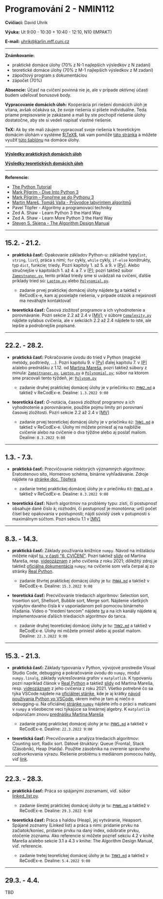 # Programování 2 - NMIN112

**Cvičiaci:** David Uhrik

**Výuka:** Ut 9:00 - 10:30 + 10:40 - 12:10, N10 (IMPAKT)

**E-mail:** uhrik@karlin.mff.cuni.cz

---

**Známkovanie:**
* praktické domáce úlohy (70% z N-1 najlepších výsledkov z N zadaní)
* teoretické domáce úlohy (70% z M-1 najlepších výsledkov z M zadaní)
* zápočtový program s dokumentáciou
* zápočet (70%)

**Absencie:** Účasť na cvičení povinná nie je, ale v prípade _aktívnej_ účasti budem udeľovať bonusové body.

**Vypracovanie domácich úloh:** Kooperácia pri riešení domácich úloh je vítana, avšak očakáva sa, že svoje riešenia si píšete individuálne. Teda priame prepisovanie je zakázané a mali by ste pochopiť riešenie úlohy dostatočne, aby ste si vedeli napisať vlastné riešenie.

**TeX:** Ak by ste mali záujem vypracovať svoje riešenia k teoretickým domácim úlohám v systéme [$`\TeX`$](https://en.wikipedia.org/wiki/TeX), tak vam pomôže [táto stránka](https://www.overleaf.com/learn/latex/Learn_LaTeX_in_30_minutes) a môžete využiť [túto šablónu](https://www.overleaf.com/read/pcztzvcjycbj) na domáce úlohy.

---

[**Výsledky praktických domácich úloh**](practical_hw.md)

[**Výsledky teoretických domácich úloh**](theoretical_hw.md)

---

**Referencie:**
* [The Python Tutorial](https://docs.python.org/3/tutorial/index.html)
* [Mark Pilgrim - Dive Into Python 3](https://diveintopython3.net/index.html)
* [Mark Pilgrim - Ponořme se do Pythonu 3](http://diveintopython3.py.cz/index.html)
* [Martin Mareš, Tomáš Valla - Průvodce labyrintem algoritmů](http://pruvodce.ucw.cz/)
* Pavel Töpfer -  Algoritmy a programovací techniky
* Zed A. Shaw - Learn Python 3 the Hard Way
* Zed A. Shaw - Learn More Python 3 the Hard Way
* [Steven S. Skiena - The Algorithm Design Manual](https://doc.lagout.org/science/0_Computer%20Science/2_Algorithms/The%20Algorithm%20Design%20Manual%20%282nd%20ed.%29%20%5bSkiena%202008-07-26%5d.pdf)

---

## 15.2. - 21.2.

* **praktická časť:** Opakovanie základov Python-u: základné typy(`int`, `string`, `list`), práca s nimi; `for` cykly, `while` cykly, `if-else` konštrukty, typ `dict`, funkcie; triedy. Pozri kapitoly 1. až 5. a 9. v [[Py]](https://docs.python.org/3/tutorial/index.html). Alebo stručnejšie v kapitolách 1. až 4. a 7. v [[P]](https://diveintopython3.net/index.html); pozri taktiež súbor [`Zamestnanec.py`](01/Zamestnanec.py), tento príklad triedy sme si uvádzali na cvičení, ďalšie príklady tried sú: [`Laptop.py`](01/Laptop.py) alebo [`Polynomial.py`](01/Polynomial.py).

    * zadanie prvej praktickej domácej úlohy nájdete [tu](01/PHW1.md) a taktiež v ReCodEx-e, kam aj posielajte riešenia, v prípade otázok a nejasností ma neváhajte kontaktovať


* **teoretická časť:** Časová zložitosť programov a ich vyhodnotenie a porovnávanie. Pozri sekcie 2.2 až 2.4 v [[MV]](http://pruvodce.ucw.cz/); v súbore [`Complexity.py`](01/Complexity.py) nájdete sylabus cvičenia, ale v sekciách 2.2 až 2.4 nájdete to isté, ale lepšie a podrobnejšie popísané.

---

## 22.2. - 28.2.

* **praktická časť:** Pokračovanie úvodu do tried v Python (magické metódy, podtriedy, ...). Pozri kapitolu 9. v [[Py]](https://docs.python.org/3/tutorial/index.html) ďalej kapitolu 7. v [[P]](https://diveintopython3.net/index.html) a/alebo prednášku z 1.12. od [Martina Mareša](http://mj.ucw.cz/vyuka/2021/p1m/), pozri taktiež súbory z minula: [`Zamestnanec.py`](01/Zamestnanec.py), [`Laptop.py`](01/Laptop.py) a [`Polynomial.py`](01/Polynomial.py); súbor na ktorom sme pracovali tento týždeň, je: [`Polynom.py`](02/Polynom.py)

    * zadanie druhej praktickej domácej úlohy je v priečinku `02`: [`PHW2.md`](02/PHW2.md) a taktiež v ReCodEx-e. Dealine: `1.3.2022 9:00`

* **teoretická časť:** $`O`$-notácia, časová zložitosť programov a ich vyhodnotenie a porovnávanie, použitie pojmu limity pri porovnaní časovej zložitosti. Pozri sekcie 2.2 až 2.4 v [[MV]](http://pruvodce.ucw.cz/)

    * zadanie prvej teoretickej domácej úlohy je v priečinku `02`: [`THW1.md`](02/THW1.md) a taktiež v ReCodEx-e. Úlohy mi môžete priniesť aj na najbližie cvičenie alebo na cvičenie o dva týždne alebo aj poslať mailom. Dealine: `8.3.2022 9:00`

---

## 1.3. - 7.3.

* **praktická časť:** Precvičovanie niektorých významných algoritmov: Eratostenovo sito, Hornerovo schéma, binárne vyhľadávanie. Zdroje nájdete na [stránke doc. Töpfera](https://ksvi.mff.cuni.cz/~topfer/)

    * zadanie tretej praktickej domácej úlohy je v priečinku `03`: [`PHW3.md`](03/PHW3.md) a taktiež v ReCodEx-e. Dealine: `8.3.2022 9:00`

* **teoretická časť:** Návrh algoritmov na problémy typu: zisti, či postupnosť obsahuje dané číslo $`k`$; rozhodni, či postupnosť je monotónna; urči počet čísel bez opakovania v postupnosti; nájdi súvislý úsek v potupnosti s maximálnym súčtom. Pozri sekciu 1.1 v [[MV]](http://pruvodce.ucw.cz/)

---

## 8.3. - 14.3.

* **praktická časť:** Základy používania knižnice `numpy`. Návod na inštaláciu môžete nájsť [tu, v časti "6. CVIČENÍ"](https://ksvi.mff.cuni.cz/~peskova/index.php?p=vyuka_ls#programovani). Pozri taktiež [slidy](http://mj.ucw.cz/vyuka/2021/p2m/02-numpy.pdf) od Martina Mareša, resp. [videozáznam](https://kam.mff.cuni.cz/~mares/video/ls2021/p2m/02-numpy.mp4) z jeho cvičenia z roku 2021; dôležitý zdroj je taktiež [oficiálna dokumentácia](https://numpy.org/devdocs/user/) `numpy`; na cvičenie som veľa čerpal aj zo stránky [Real Python](https://realpython.com/numpy-tutorial/).

    * zadanie štvrtej praktickej domácej úlohy je tu: [`PHW4.md`](04/PHW4.md) a taktiež v ReCodEx-e. Dealine: `15.3.2022 9:00`

* **teoretická časť:** Precvičovanie triedacich algoritmov: Selection sort, Insertion sort, Shellsort, Bubble sort, Merge sort. Nájdenie všetkých výskytov daného čísla $`k`$ v usporiadanom poli pomocou binárneho hľadania. Video o "triedení tancom" nájdete [tu](https://www.youtube.com/watch?v=lyZQPjUT5B4) a na ich kanály nájdete aj implementovanie ďalších triediacich algoritmov do tanca.

    * zadanie druhej teoretickej domácej úlohy je tu: [`THW2.md`](04/THW2.md) a taktiež v ReCodEx-e. Úlohy mi môžete priniesť alebo aj poslať mailom. Dealine: `22.3.2022 9:00`

---

## 15.3. - 21.3.

* **praktická časť:** Základy typovania v Python, vývojové prostredie Visual Studio Code, debugging a pokračovanie úvodu do `numpy`, modul `numpy.linalg`, základy vykresľovania grafov v `matplotlib`. K typovaniu pozri napríklad článok v [Real Python](https://realpython.com/python-type-checking/) a taktiež [slidy](http://mj.ucw.cz/vyuka/2021/p2m/03-typing.pdf) od Martina Mareša, resp. [videozáznam](https://kam.mff.cuni.cz/~mares/video/ls2021/p2m/03-typing-pycharm.mp4) z jeho cvičenia z roku 2021. Všetko potrebné čo sa týka VSCode nájdete na [oficiálnej stánke](https://code.visualstudio.com/docs/languages/python), kde je aj krátky [návod používania Python vo VSCode](https://code.visualstudio.com/docs/python/python-tutorial), okrem iného je tam aj niečo o debugging-u. Na oficiálnej [stránke `numpy`](https://numpy.org/doc/stable/reference/routines.linalg.html) nájdete info o práci s maticami v `numpy` a všeobecne veci týkajúce sa lineárnej algebry. K `matplotlib` odporúčam znovu [prednášku Martina Mareša](http://kam.mff.cuni.cz/~mares/video/ls2021/p2m/04-matplotlib.mp4)

    * zadanie piatej praktickej domácej úlohy je tu: [`PHW5.md`](05/PHW5.md) a taktiež v ReCodEx-e. Dealine: `22.3.2022 9:00`

* **teoretická časť:** Precvičovanie a analýza triedacich algoritmov: Counting sort, Radix sort. Dátové štruktúry: Queue (Fronta), Stack (Zásobník), Heap (Halda). Použitie zásobníka na overenie správneho ozátvorkovania výrazu. Riešenie problému s mediánom pomocou haldy, viď [link](https://www.youtube.com/watch?v=VmogG01IjYc).

---

## 22.3. - 28.3.

* **praktická časť:** Práca so spájanými zoznamami, viď. súbor [linked_list.py](06/linked_list.py).

    * zadanie šiestej praktickej domácej úlohy je tu: [`PHW6.md`](06/PHW6.md) a taktiež v ReCodEx-e. Dealine: `29.3.2022 9:00`

* **teoretická časť:** Práca s haldou (Heap), jej vytváranie, Heapsort. Spájané zoznamy (Linked list) a práca s nimi: pridanie prvku na začiatok/koniec, pridanie prvku na daný index, odobratie prvku, otočenie zoznamu. Ako referencie si môžete pozrieť sekciu 4.2 v knihe Mareša a/alebo sekcie 3.1 a 4.3 v knihe: The Algorithm Design Manual, viď. referencie.

    * zadanie tretej teoretickej domácej úlohy je tu: [`THW3.md`](06/THW3.md) a taktiež v ReCodEx-e. Dealine: `5.4.2022 9:00`

---

## 29.3. - 4.4.

TBD